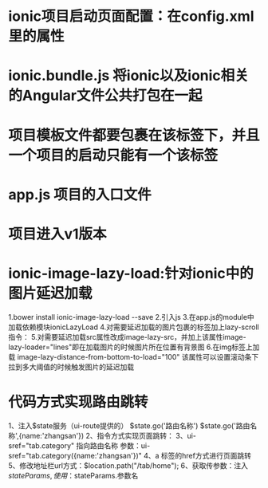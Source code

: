 # ionic项目启动页面配置：在config.xml里的<content src="index.html" />属性

# ionic.bundle.js 将ionic以及ionic相关的Angular文件公共打包在一起

# <ion-nav-view></ion-nav-view> 项目模板文件都要包裹在该标签下，并且一个项目的启动只能有一个该标签

# app.js 项目的入口文件

# 项目进入v1版本

# ionic-image-lazy-load:针对ionic中的图片延迟加载
  1.bower install ionic-image-lazy-load --save
  2.引入js<script src="lib/ionic-image-lazy-load/ionic-image-lazy-load.js"></script>
  3.在app.js的module中加载依赖模块ionicLazyLoad
  4.对需要延迟加载的图片包裹的<ion-content>标签加上lazy-scroll指令：<ion-content lazy-scroll>
  5.对需要延迟加载src属性改成image-lazy-src，并加上该属性image-lazy-loader="lines"即在加载图片的时候图片所在位置有背景图
  6.在img标签上加载 image-lazy-distance-from-bottom-to-load="100" 该属性可以设置滚动条下拉到多大阈值的时候触发图片的延迟加载

# 代码方式实现路由跳转
  1、注入$state服务（ui-route提供的）
  $state.go('路由名称')
  $state.go('路由名称',{name:'zhangsan'})
  2、指令方式实现页面跳转：
  3、ui-sref="tab.category" 指向路由名称 参数：ui-sref="tab.category({name:'zhangsan'})"
  4、a 标签的href方式进行页面跳转
  5、修改地址栏url方式：$location.path("/tab/home");
  6、获取传参数：注入$stateParams,使用：$stateParams.参数名

